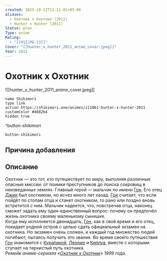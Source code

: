 ```yaml
---
created: 2025-10-12T13:11:01+03:00
aliases:
  - Охотник х Охотник (2011)
  - Hunter x Hunter (2011)
Status: plan
Type: anime
Rating:
  - "[[®️12|PG-13]]"
Cover: "[[hunter_x_hunter_2011_anime_cover.jpeg]]"
Year: 2011
---
```


# Охотник х Охотник

![[hunter_x_hunter_2011_anime_cover.jpeg]]



```button
name Shikimori
type link
action https://shikimori.one/animes/z11061-hunter-x-hunter-2011
customColor #4682b4
hidden true
```
^button-shikimori





`button-shikimori`

## Причина добавления




## Описание

Охотник — это тот, кто путешествует по миру, выполняя различные опасные миссии: от поимки преступников до поиска сокровищ в неизведанных землях. Главный герой — мальчик по имени [Гон](https://shikimori.one/characters/30-gon-freecss). Его отец [Джин](https://shikimori.one/characters/26-ging-freecss) был охотником, но исчез много лет назад. [Гон](https://shikimori.one/characters/30-gon-freecss) считает, что если пойдёт по стопам отца и станет охотником, то рано или поздно вновь встретится с ним. Мальчик надеется, что, повстречав отца, наконец сможет задать ему один-единственный вопрос: почему он предпочёл жизнь охотника своему маленькому сынишке.  
Когда ему исполняется двенадцать, [Гон](https://shikimori.one/characters/30-gon-freecss), как в своё время и его отец, покидает родной остров с целью сдать официальный экзамен на охотника. Но экзамен очень сложен, и каждый год множество людей погибают, пытаясь получить это звание. Во время своего путешествия [Гон](https://shikimori.one/characters/30-gon-freecss) знакомится с [Курапикой](https://shikimori.one/characters/28-kurapika), [Леорио](https://shikimori.one/characters/29-leorio-paladiknight) и [Киллуа](https://shikimori.one/characters/27-killua-zoldyck), вместе с которыми ступает на тернистый путь охотника.  
_Ремейк аниме-сериала «[Охотник х Охотник](https://shikimori.one/animes/z136-hunter-x-hunter)» 1999 года._
